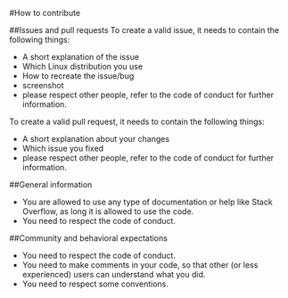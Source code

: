 #How to contribute

##Issues and pull requests
To create a valid issue, it needs to contain the following things:
 - A short explanation of the issue
 - Which Linux distribution you use
 - How to recreate the issue/bug
 - screenshot
 - please respect other people, refer to the code of conduct for further information.

To create a valid pull request, it needs to contain the following things:
- A short explanation about your changes
- Which issue you fixed
- please respect other people, refer to the code of conduct for further information.

##General information
- You are allowed to use any type of documentation or help like Stack Overflow, as long it is allowed to use the code.
- You need to respect the code of conduct.

##Community and behavioral expectations
- You need to respect the code of conduct.
- You need to make comments in your code, so that other (or less experienced) users can understand what you did.
- You need to respect some conventions.
